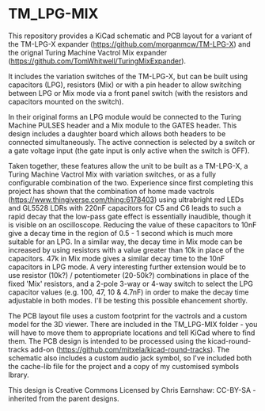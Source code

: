 # TM_LPG-MIX

This repository provides a KiCad schematic and PCB layout for a variant of the TM-LPG-X expander (https://github.com/morganmcw/TM-LPG-X) and the orignal Turing Machine Vactrol Mix expander (https://github.com/TomWhitwell/TuringMixExpander).

It includes the variation switches of the TM-LPG-X, but can be built using capacitors (LPG), resistors (Mix) or with a pin header to allow switching between LPG or Mix mode via a front panel switch (with the resistors and capacitors mounted on the switch).

In their original forms an LPG module would be connected to the Turing Machine PULSES header and a Mix module to the GATES header. This design includes a daughter board which allows both headers to be connected simultaneously. The active connection is selected by a switch or a gate voltage input (the gate input is only active when the switch is OFF).

Taken together, these features allow the unit to be built as a TM-LPG-X, a Turing Machine Vactrol Mix with variation switches, or as a fully configurable combination of the two. Experience since first completing this project has shown that the combination of home made vactrols (https://www.thingiverse.com/thing:6178403) using ultrabright red LEDs and GL5528 LDRs with 220nF capacitors for C5 and C6 leads to such a rapid decay that the low-pass gate effect is essentially inaudible, though it is visible on an oscilloscope. Reducing the value of these capacitors to 10nF give a decay time in the region of 0.5 - 1 second which is much more suitable for an LPG. In a similar way, the decay time in Mix mode can be increased by using resistors with a value greater than 10k in place of the capacitors. 47k in Mix mode gives a similar decay time to the 10nF capacitors in LPG mode. A very interesting further extension would be to use resistor (10k?) / potentiometer (20-50k?) combinations in place of the fixed 'Mix' resistors, and a 2-pole 3-way or 4-way switch to select the LPG capacitor values (e.g. 100, 47, 10 & 4.7nF) in order to make the decay time adjustable in both modes. I'll be testing this possible ehancement shortly.

The PCB layout file uses a custom footprint for the vactrols and a custom model for the 3D viewer. There are included in the TM_LPG-MIX folder - you will have to move them to appropriate locations and tell KiCad where to find them. The PCB design is intended to be processed using the kicad-round-tracks add-on (https://github.com/mitxela/kicad-round-tracks). The schematic also includes a custom audio jack symbol, so I've included both the cache-lib file for the project and a copy of my customised symbols lbrary.

This design is Creative Commons Licensed by Chris Earnshaw: CC-BY-SA - inherited from the parent designs.
